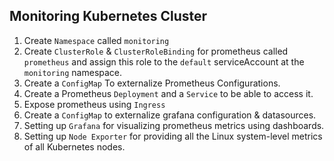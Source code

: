 ## Monitoring Kubernetes Cluster

1. Create `Namespace` called `monitoring`
2. Create `ClusterRole` & `ClusterRoleBinding` for prometheus called `prometheus` and assign this role to the `default` serviceAccount at the `monitoring` namespace.
3. Create a `ConfigMap` To externalize Prometheus Configurations.
4. Create a Prometheus `Deployment` and a `Service` to be able to access it.
5. Expose prometheus using `Ingress`
6. Create a `ConfigMap` to externalize grafana configuration & datasources.
7. Setting up `Grafana` for visualizing prometheus metrics using dashboards.
8. Setting up `Node Exporter` for providing all the Linux system-level metrics of all Kubernetes nodes.